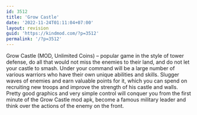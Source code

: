 ```yaml
---
id: 3512
title: 'Grow Castle'
date: '2022-11-24T01:11:04+07:00'
layout: revision
guid: 'https://kindmod.com/?p=3512'
permalink: '/?p=3512'
---
```


Grow Castle (MOD, Unlimited Coins) – popular game in the style of tower defense, do all that would not miss the enemies to their land, and do not let your castle to smash. Under your command will be a large number of various warriors who have their own unique abilities and skills. Slugger waves of enemies and earn valuable points for it, which you can spend on recruiting new troops and improve the strength of his castle and walls. Pretty good graphics and very simple control will conquer you from the first minute of the Grow Castle mod apk, become a famous military leader and think over the actions of the enemy on the front.